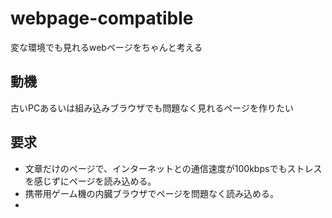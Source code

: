 # webpage-compatible
変な環境でも見れるwebページをちゃんと考える

## 動機

古いPCあるいは組み込みブラウザでも問題なく見れるページを作りたい


## 要求

- 文章だけのページで、インターネットとの通信速度が100kbpsでもストレスを感じずにページを読み込める。
- 携帯用ゲーム機の内臓ブラウザでページを問題なく読み込める。
- 

